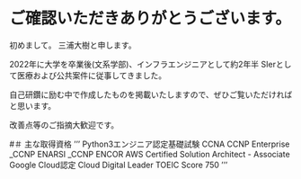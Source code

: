 # ご確認いただきありがとうございます。

初めまして。
三浦大樹と申します。

2022年に大学を卒業後(文系学部)、インフラエンジニアとして約2年半
SIerとして医療および公共案件に従事してきました。

自己研鑽に励む中で作成したものを掲載いたしますので、ぜひご覧いただければと思います。

改善点等のご指摘大歓迎です。


#＃ 主な取得資格
’’’
Python3エンジニア認定基礎試験
CCNA
CCNP Enterprise
_CCNP ENARSI
_CCNP ENCOR
AWS Certified Solution Architect - Associate
Google Cloud認定 Cloud Digital Leader
TOEIC Score 750
’’’
